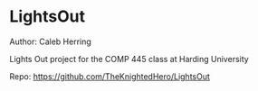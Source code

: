 # LightsOut
Author: Caleb Herring

Lights Out project for the COMP 445 class at Harding University

Repo: https://github.com/TheKnightedHero/LightsOut
